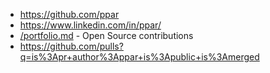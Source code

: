 - https://github.com/ppar
- https://www.linkedin.com/in/ppar/
- [/portfolio.md](https://ppar.github.io/portfolio.md) - Open Source contributions
- https://github.com/pulls?q=is%3Apr+author%3Appar+is%3Apublic+is%3Amerged

